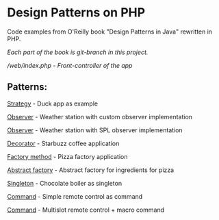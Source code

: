 # Design Patterns on PHP

Code examples from O'Reilly book "Design Patterns in Java" rewritten in PHP.

*Each part of the book is git-branch in this project.*

*/web/index.php - Front-controller of the app*

## Patterns:
[Strategy](../../tree/strategy) - Duck app as example

[Observer](../../tree/observer) - Weather station with custom observer implementation

[Observer](../../tree/observer-2) - Weather station with SPL observer implementation

[Decorator](../../tree/decorator) - Starbuzz coffee application

[Factory method](../../tree/factory) - Pizza factory application

[Abstract factory](../../tree/factory-abstract) - Abstract factory for ingredients for pizza

[Singleton](../../tree/singleton) - Chocolate boiler as singleton

[Command](../../tree/command) - Simple remote control as command

[Command](../../tree/command-2) - Multislot remote control + macro command